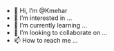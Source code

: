 - 👋 Hi, I’m @Kmehar
- 👀 I’m interested in ...
- 🌱 I’m currently learning ...
- 💞️ I’m looking to collaborate on ...
- 📫 How to reach me ...

<!---
Kmehar/Kmehar is a ✨ special ✨ repository because its `README.md` (this file) appears on your GitHub profile.
You can click the Preview link to take a look at your changes.
--->
